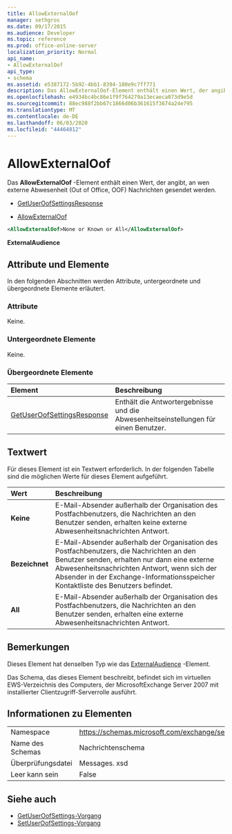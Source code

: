```yaml
---
title: AllowExternalOof
manager: sethgros
ms.date: 09/17/2015
ms.audience: Developer
ms.topic: reference
ms.prod: office-online-server
localization_priority: Normal
api_name:
- AllowExternalOof
api_type:
- schema
ms.assetid: e5387172-5b92-4bb1-8394-180e9c7ff771
description: Das AllowExternalOof-Element enthält einen Wert, der angibt, an wen externe Abwesenheit (Out of Office, OOF) Nachrichten gesendet werden.
ms.openlocfilehash: e4934bc4bc86e1f9f764279a13ecaeca073d9e5d
ms.sourcegitcommit: 88ec988f2bb67c1866d06b361615f3674a24e795
ms.translationtype: MT
ms.contentlocale: de-DE
ms.lasthandoff: 06/03/2020
ms.locfileid: "44464812"
---
```

# <a name="allowexternaloof"></a>AllowExternalOof

Das **AllowExternalOof** -Element enthält einen Wert, der angibt, an wen externe Abwesenheit (Out of Office, OOF) Nachrichten gesendet werden. 
  
- [GetUserOofSettingsResponse](getuseroofsettingsresponse.md)
  
- [AllowExternalOof](allowexternaloof.md)
  
```xml
<AllowExternalOof>None or Known or All</AllowExternalOof>
```

 **ExternalAudience**
## <a name="attributes-and-elements"></a>Attribute und Elemente

In den folgenden Abschnitten werden Attribute, untergeordnete und übergeordnete Elemente erläutert.
  
### <a name="attributes"></a>Attribute

Keine.
  
### <a name="child-elements"></a>Untergeordnete Elemente

Keine.
  
### <a name="parent-elements"></a>Übergeordnete Elemente

|**Element**|**Beschreibung**|
|:-----|:-----|
|[GetUserOofSettingsResponse](getuseroofsettingsresponse.md) <br/> |Enthält die Antwortergebnisse und die Abwesenheitseinstellungen für einen Benutzer.  <br/> |
   
## <a name="text-value"></a>Textwert

Für dieses Element ist ein Textwert erforderlich. In der folgenden Tabelle sind die möglichen Werte für dieses Element aufgeführt.
  
|**Wert**|**Beschreibung**|
|:-----|:-----|
|**Keine** <br/> |E-Mail-Absender außerhalb der Organisation des Postfachbenutzers, die Nachrichten an den Benutzer senden, erhalten keine externe Abwesenheitsnachrichten Antwort.  <br/> |
|**Bezeichnet** <br/> |E-Mail-Absender außerhalb der Organisation des Postfachbenutzers, die Nachrichten an den Benutzer senden, erhalten nur dann eine externe Abwesenheitsnachrichten Antwort, wenn sich der Absender in der Exchange-Informationsspeicher Kontaktliste des Benutzers befindet.  <br/> |
|**All** <br/> |E-Mail-Absender außerhalb der Organisation des Postfachbenutzers, die Nachrichten an den Benutzer senden, erhalten eine externe Abwesenheitsnachrichten Antwort.  <br/> |
   
## <a name="remarks"></a>Bemerkungen

Dieses Element hat denselben Typ wie das [ExternalAudience](externalaudience.md) -Element. 
  
Das Schema, das dieses Element beschreibt, befindet sich im virtuellen EWS-Verzeichnis des Computers, der MicrosoftExchange Server 2007 mit installierter Clientzugriff-Serverrolle ausführt.
  
## <a name="element-information"></a>Informationen zu Elementen

|||
|:-----|:-----|
|Namespace  <br/> |https://schemas.microsoft.com/exchange/services/2006/messages  <br/> |
|Name des Schemas  <br/> |Nachrichtenschema  <br/> |
|Überprüfungsdatei  <br/> |Messages. xsd  <br/> |
|Leer kann sein  <br/> |False  <br/> |
   
## <a name="see-also"></a>Siehe auch

- [GetUserOofSettings-Vorgang](getuseroofsettings-operation.md) 
- [SetUserOofSettings-Vorgang](setuseroofsettings-operation.md)


